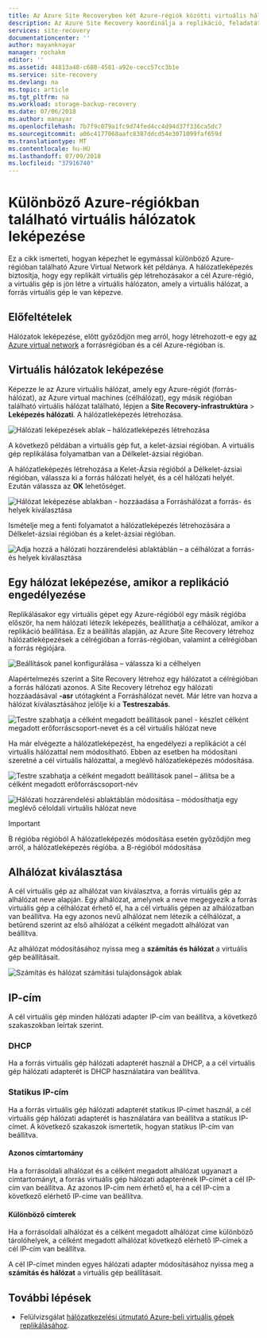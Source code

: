 ```yaml
---
title: Az Azure Site Recoveryben két Azure-régiók közötti virtuális hálózatok leképezése |} A Microsoft Docs
description: Az Azure Site Recovery koordinálja a replikáció, feladatátvétel és helyreállítás virtuális gépek és fizikai kiszolgálók. Ismerje meg a feladatátvételt az Azure-bA vagy egy másodlagos adatközpontba.
services: site-recovery
documentationcenter: ''
author: mayanknayar
manager: rochakm
editor: ''
ms.assetid: 44813a48-c680-4581-a92e-cecc57cc3b1e
ms.service: site-recovery
ms.devlang: na
ms.topic: article
ms.tgt_pltfrm: na
ms.workload: storage-backup-recovery
ms.date: 07/06/2018
ms.author: manayar
ms.openlocfilehash: 7b7f9c079a1fc9d74fed4cc4d94d37f336ca5dc7
ms.sourcegitcommit: a06c4177068aafc8387ddcd54e3071099faf659d
ms.translationtype: MT
ms.contentlocale: hu-HU
ms.lasthandoff: 07/09/2018
ms.locfileid: "37916740"
---
```

# <a name="map-virtual-networks-in-different-azure-regions"></a>Különböző Azure-régiókban található virtuális hálózatok leképezése


Ez a cikk ismerteti, hogyan képezhet le egymással különböző Azure-régióban található Azure Virtual Network két példánya. A hálózatleképezés biztosítja, hogy egy replikált virtuális gép létrehozásakor a cél Azure-régió, a virtuális gép is jön létre a virtuális hálózaton, amely a virtuális hálózat, a forrás virtuális gép le van képezve.  

## <a name="prerequisites"></a>Előfeltételek
Hálózatok leképezése, előtt győződjön meg arról, hogy létrehozott-e egy [az Azure virtual network](../virtual-network/virtual-networks-overview.md) a forrásrégióban és a cél Azure-régióban is.

## <a name="map-virtual-networks"></a>Virtuális hálózatok leképezése

Képezze le az Azure virtuális hálózat, amely egy Azure-régiót (forrás-hálózat), az Azure virtual machines (célhálózat), egy másik régióban található virtuális hálózat található, lépjen a **Site Recovery-infrastruktúra**  >  **Leképezés hálózati**. A hálózatleképezés létrehozása.

![Hálózati leképezések ablak – hálózatleképezés létrehozása](./media/site-recovery-network-mapping-azure-to-azure/network-mapping1.png)


A következő példában a virtuális gép fut, a kelet-ázsiai régióban. A virtuális gép replikálása folyamatban van a Délkelet-ázsiai régióban.

A hálózatleképezés létrehozása a Kelet-Ázsia régióból a Délkelet-ázsiai régióban, válassza ki a forrás hálózati helyét, és a cél hálózati helyét. Ezután válassza az **OK** lehetőséget.

![Hálózat leképezése ablakban - hozzáadása a Forráshálózat a forrás- és helyek kiválasztása](./media/site-recovery-network-mapping-azure-to-azure/network-mapping2.png)


Ismételje meg a fenti folyamatot a hálózatleképezés létrehozására a Délkelet-ázsiai régióban és a kelet-ázsiai régióban.

![Adja hozzá a hálózati hozzárendelési ablaktáblán – a célhálózat a forrás- és helyek kiválasztása](./media/site-recovery-network-mapping-azure-to-azure/network-mapping3.png)


## <a name="map-a-network-when-you-enable-replication"></a>Egy hálózat leképezése, amikor a replikáció engedélyezése

Replikálásakor egy virtuális gépet egy Azure-régióból egy másik régióba először, ha nem hálózati létezik leképezés, beállíthatja a célhálózat, amikor a replikáció beállítása. Ez a beállítás alapján, az Azure Site Recovery létrehoz hálózatleképezések a célrégióban a forrás-régióban, valamint a célrégióban a forrás régiójára.   

![Beállítások panel konfigurálása – válassza ki a célhelyen](./media/site-recovery-network-mapping-azure-to-azure/network-mapping4.png)

Alapértelmezés szerint a Site Recovery létrehoz egy hálózatot a célrégióban a forrás hálózati azonos. A Site Recovery létrehoz egy hálózati hozzáadásával **-asr** utótagként a Forráshálózat nevét. Már létre van hozva a hálózat kiválasztásához jelölje ki a **Testreszabás**.

![Testre szabhatja a célként megadott beállítások panel - készlet célként megadott erőforráscsoport-nevet és a cél virtuális hálózat neve](./media/site-recovery-network-mapping-azure-to-azure/network-mapping5.png)

Ha már elvégezte a hálózatleképezést, ha engedélyezi a replikációt a cél virtuális hálózattal nem módosítható. Ebben az esetben ha módosítani szeretné a cél virtuális hálózattal, a meglévő hálózatleképezés módosítása.  

![Testre szabhatja a célként megadott beállítások panel – állítsa be a célként megadott erőforráscsoport-név](./media/site-recovery-network-mapping-azure-to-azure/network-mapping6.png)

![Hálózati hozzárendelési ablaktáblán módosítása – módosíthatja egy meglévő céloldali virtuális hálózat neve](./media/site-recovery-network-mapping-azure-to-azure/modify-network-mapping.png)

> [!IMPORTANT]
> B régióba régióból A hálózatleképezés módosítása esetén győződjön meg arról, a hálózatleképezés régióba. a B-régióból módosítása
>
>


## <a name="subnet-selection"></a>Alhálózat kiválasztása
A cél virtuális gép az alhálózat van kiválasztva, a forrás virtuális gép az alhálózat neve alapján. Egy alhálózat, amelynek a neve megegyezik a forrás virtuális gép a célhálózat érhető el, ha a cél virtuális gépen az alhálózatban van beállítva. Ha egy azonos nevű alhálózat nem létezik a célhálózat, a betűrend szerint az első alhálózat a célként megadott alhálózat van beállítva.

Az alhálózat módosításához nyissa meg a **számítás és hálózat** a virtuális gép beállításait.

![Számítás és hálózat számítási tulajdonságok ablak](./media/site-recovery-network-mapping-azure-to-azure/modify-subnet.png)


## <a name="ip-address"></a>IP-cím

A cél virtuális gép minden hálózati adapter IP-cím van beállítva, a következő szakaszokban leírtak szerint.

### <a name="dhcp"></a>DHCP
Ha a forrás virtuális gép hálózati adapterét használ a DHCP, a a cél virtuális gép hálózati adapterét is DHCP használatára van beállítva.

### <a name="static-ip-address"></a>Statikus IP-cím
Ha a forrás virtuális gép hálózati adapterét statikus IP-címet használ, a cél virtuális gép hálózati adapterét is használatára van beállítva a statikus IP-címet. A következő szakaszok ismertetik, hogyan statikus IP-cím van beállítva.

#### <a name="same-address-space"></a>Azonos címtartomány

Ha a forrásoldali alhálózat és a célként megadott alhálózat ugyanazt a címtartományt, a forrás virtuális gép hálózati adapterének IP-címét a cél IP-cím van beállítva. Az azonos IP-cím nem érhető el, ha a cél IP-cím a következő elérhető IP-címe van beállítva.

#### <a name="different-address-spaces"></a>Különböző címterek

Ha a forrásoldali alhálózat és a célként megadott alhálózat címe különböző tárolóhelyek, a célként megadott alhálózat következő elérhető IP-címek a cél IP-cím van beállítva.

A cél IP-címet minden egyes hálózati adapter módosításához nyissa meg a **számítás és hálózat** a virtuális gép beállításait.

## <a name="next-steps"></a>További lépések

* Felülvizsgálat [hálózatkezelési útmutató Azure-beli virtuális gépek replikálásához](site-recovery-azure-to-azure-networking-guidance.md).
